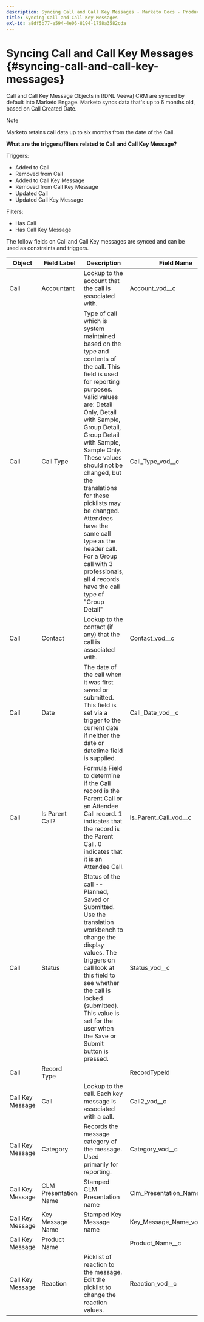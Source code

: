 ```yaml
---
description: Syncing Call and Call Key Messages - Marketo Docs - Product Documentation
title: Syncing Call and Call Key Messages
exl-id: a8df5b77-e594-4e06-8194-1758a3582cda
---
```

# Syncing Call and Call Key Messages {#syncing-call-and-call-key-messages}

Call and Call Key Message Objects in [!DNL Veeva] CRM are synced by default into Marketo Engage. Marketo syncs data that's up to 6 months old, based on Call Created Date.  

>[!NOTE]
>
>Marketo retains call data up to six months from the date of the Call.  

**What are the triggers/filters related to Call and Call Key Message?**

Triggers:

* Added to Call
* Removed from Call
* Added to Call Key Message
* Removed from Call Key Message
* Updated Call
* Updated Call Key Message

Filters:

* Has Call
* Has Call Key Message

The follow fields on Call and Call Key messages are synced and can be used as constraints and triggers.

<table>
  <colgroup>
    <col>
    <col>
    <col>
    <col>
    <col>
  </colgroup>
  <thead>
    <tr>
      <th>
        Object
      </th>
      <th>
        Field Label
      </th>
      <th>
        Description
      </th>
      <th>
        Field Name
      </th>
      <th>
        Data Type
      </th>
    </tr>
  </thead>
  <tbody>
    <tr>
      <td>Call</td>
      <td>Accountant</td>
      <td>Lookup to the account that the call is associated with.</td>
      <td>Account_vod__c</td>
      <td>Lookup (Account)</td>
    </tr>
    <tr>
      <td>Call</td>
      <td>Call Type</td>
      <td>Type of call which is system maintained based on the type and contents of the call. This field is used for reporting purposes. Valid values are: Detail Only, Detail with Sample, Group Detail, Group Detail with Sample, Sample Only. These values should not be changed, but the translations for these picklists may be changed. Attendees have the same call type as the header call. For a Group call with 3 professionals, all 4 records have the call type of "Group Detail"</td>
      <td>Call_Type_vod__c</td>
      <td>Picklist</td>
    </tr>
    <tr>
     <td>Call</td>
      <td>Contact</td>
      <td>Lookup to the contact (if any) that the call is associated with.</td>
      <td>Contact_vod__c</td>
      <td>Lookup(Contact)</td>
    </tr>
    <tr>
      <td>Call</td>
      <td>Date</td>
      <td>The date of the call when it was first saved or submitted. This field is set via a trigger to the current date if neither the date or datetime field is supplied.</td>
      <td>Call_Date_vod__c</td>
      <td>Date</td>
    </tr>
    <tr>
      <td>Call</td>
      <td>Is Parent Call?</td>
      <td>Formula Field to determine if the Call record is the Parent Call or an Attendee Call record. 1 indicates that the record is the Parent Call. 0 indicates that it is an Attendee Call.</td>
      <td>Is_Parent_Call_vod__c</td>
      <td>Formula (Number)</td>
    </tr>
    <tr>
      <td>Call</td>
      <td>Status</td>
      <td>Status of the call -- Planned, Saved or Submitted. Use the translation workbench to change the display values. The triggers on call look at this field to see whether the call is locked (submitted). This value is set for the user when the Save or Submit button is pressed.</td>
      <td>Status_vod__c</td>
      <td>Picklist</td>
    </tr>
    <tr>
      <td>Call</td>
      <td>Record Type</td>
      <td>&nbsp;</td>
      <td>RecordTypeId</td>
      <td>Record Type</td>
    </tr>
    <tr>
      <td>Call Key Message</td>
      <td>Call</td>
      <td>Lookup to the call. Each key message is associated with a call.</td>
      <td>Call2_vod__c</td>
      <td>Master-Detail(Call)</td>
    </tr>
    <tr>
      <td>Call Key Message</td>
      <td>Category</td>
      <td>Records the message category of the message. Used primarily for reporting.</td>
      <td>Category_vod__c</td>
      <td>Picklist</td>
    </tr>
    <tr>
      <td>Call Key Message</td>
      <td>CLM Presentation Name</td>
      <td>Stamped CLM Presentation name</td>
      <td>Clm_Presentation_Name_vod__c</td>
      <td>Text (80)</td>
    </tr>
    <tr>
      <td>Call Key Message</td>
      <td>Key Message Name</td>
      <td>Stamped Key Message name</td>
      <td>Key_Message_Name_vod__c</td>
      <td>Text (80)</td>
    </tr>
    <tr>
      <td>Call Key Message</td>
      <td>Product Name</td>
      <td>&nbsp;</td>
      <td>Product_Name__c</td>
      <td>Formula (Text)</td>
    </tr>
    <tr>
      <td>Call Key Message</td>
      <td>Reaction</a>
      </td>
      <td>Picklist of reaction to the message. Edit the picklist to change the reaction values.</td>
      <td>Reaction_vod__c</td>
      <td>Picklist</td>
    </tr>
  </tbody>
</table>
